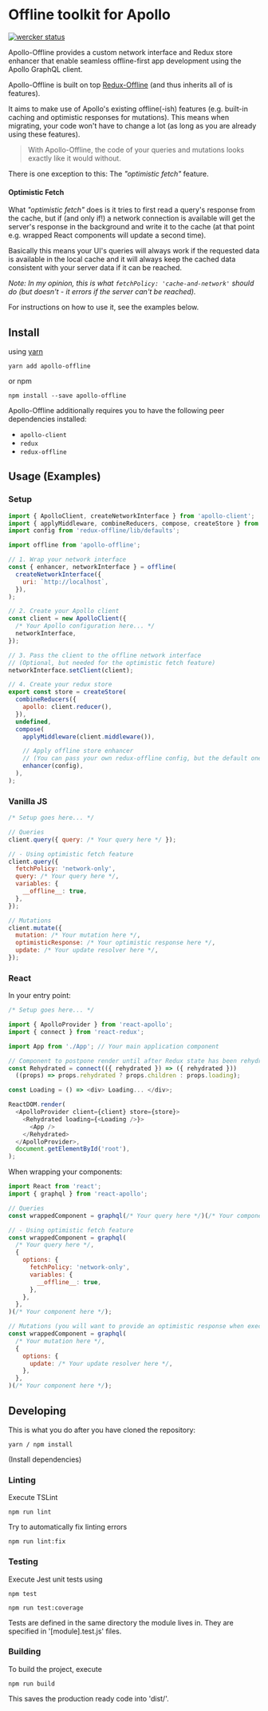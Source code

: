# Offline toolkit for Apollo

[![wercker status](https://app.wercker.com/status/49f7bc2d8750d6799ca861e12897208f/s/master "wercker status")](https://app.wercker.com/project/byKey/49f7bc2d8750d6799ca861e12897208f)

Apollo-Offline provides a custom network interface and Redux store enhancer that enable seamless offline-first app development using the Apollo GraphQL client.

Apollo-Offline is built on top [Redux-Offline](https://github.com/jevakallio/redux-offline) (and thus inherits all of is features).

It aims to make use of Apollo's existing offline(-ish) features (e.g. built-in caching and optimistic responses for mutations). This means when migrating, your code won't have to change a lot (as long as you are already using these features).

> With Apollo-Offline, the code of your queries and mutations looks exactly like it would without.

There is one exception to this: The *"optimistic fetch"* feature.  

#### Optimistic Fetch
What *"optimistic fetch"* does is it tries to first read a query's response from the cache, but if (and only if!) a network connection is available will get the server's response in the background and write it to the cache (at that point e.g. wrapped React components will update a second time).

Basically this means your UI's queries will always work if the requested data is available in the local cache and it will always keep the cached data consistent with your server data if it can be reached.

*Note: In my opinion, this is what ```fetchPolicy: 'cache-and-network'``` should do (but doesn't - it errors if the server can't be reached).*

For instructions on how to use it, see the examples below.

## Install

using [yarn](https://yarnpkg.com/en/)
```shell
yarn add apollo-offline
```

or npm
```shell
npm install --save apollo-offline
```

Apollo-Offline additionally requires you to have the following peer dependencies installed:
- ```apollo-client```
- ```redux```
- ```redux-offline```

## Usage (Examples)

### Setup
```javascript
import { ApolloClient, createNetworkInterface } from 'apollo-client';
import { applyMiddleware, combineReducers, compose, createStore } from 'redux';
import config from 'redux-offline/lib/defaults';

import offline from 'apollo-offline';

// 1. Wrap your network interface
const { enhancer, networkInterface } = offline(
  createNetworkInterface({
    uri: `http://localhost`,
  }),
);

// 2. Create your Apollo client
const client = new ApolloClient({
  /* Your Apollo configuration here... */
  networkInterface,
});

// 3. Pass the client to the offline network interface
// (Optional, but needed for the optimistic fetch feature)
networkInterface.setClient(client);

// 4. Create your redux store
export const store = createStore(
  combineReducers({
    apollo: client.reducer(),
  }),
  undefined,
  compose(
    applyMiddleware(client.middleware()),

    // Apply offline store enhancer
    // (You can pass your own redux-offline config, but the default one is a good starting point)
    enhancer(config),
  ),
);
```

### Vanilla JS
```javascript
/* Setup goes here... */

// Queries
client.query({ query: /* Your query here */ });

// - Using optimistic fetch feature
client.query({
  fetchPolicy: 'network-only',
  query: /* Your query here */,
  variables: {
    __offline__: true,
  },
});

// Mutations
client.mutate({
  mutation: /* Your mutation here */,
  optimisticResponse: /* Your optimistic response here */,
  update: /* Your update resolver here */,
});
```

### React
In your entry point:

```javascript
/* Setup goes here... */

import { ApolloProvider } from 'react-apollo';
import { connect } from 'react-redux';

import App from './App'; // Your main application component

// Component to postpone render until after Redux state has been rehydrated
const Rehydrated = connect(({ rehydrated }) => ({ rehydrated }))
  ((props) => props.rehydrated ? props.children : props.loading);

const Loading = () => <div> Loading... </div>;

ReactDOM.render(
  <ApolloProvider client={client} store={store}>
    <Rehydrated loading={<Loading />}>
      <App />
    </Rehydrated>
  </ApolloProvider>,
  document.getElementById('root'),
);
```

When wrapping your components:
```javascript
import React from 'react';
import { graphql } from 'react-apollo';

// Queries
const wrappedComponent = graphql(/* Your query here */)(/* Your component here */);

// - Using optimistic fetch feature
const wrappedComponent = graphql(
  /* Your query here */,
  {
    options: {
      fetchPolicy: 'network-only',
      variables: {
        __offline__: true,
      },
    },
  },
)(/* Your component here */);

// Mutations (you will want to provide an optimistic response when executing them)
const wrappedComponent = graphql(
  /* Your mutation here */,
  {
    options: {
      update: /* Your update resolver here */,
    },
  },
)(/* Your component here */);
```

## Developing

This is what you do after you have cloned the repository:

```shell
yarn / npm install
```

(Install dependencies)

### Linting

Execute TSLint

```shell
npm run lint
```

Try to automatically fix linting errors
```shell
npm run lint:fix
```

### Testing

Execute Jest unit tests using

```shell
npm test

npm run test:coverage
```

Tests are defined in the same directory the module lives in. They are specified in '[module].test.js' files.

### Building

To build the project, execute

```shell
npm run build
```

This saves the production ready code into 'dist/'.
